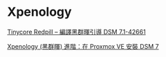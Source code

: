 # Xpenology

[Tinycore Redpill – 編譯黑群暉引導 DSM 7.1-42661](https://yushiryu.com/tinycore-redpill-%E9%BB%91%E7%BE%A4%E6%9A%89-%E5%BC%95%E5%B0%8E-dsm-7-1-42661-update-2/)

[Xpenology (黑群暉) 進階：在 Proxmox VE 安裝 DSM 7](https://www.misterngan.com/7610/xpenology-proxmox-ve-install-dsm-7/#google_vignette)
